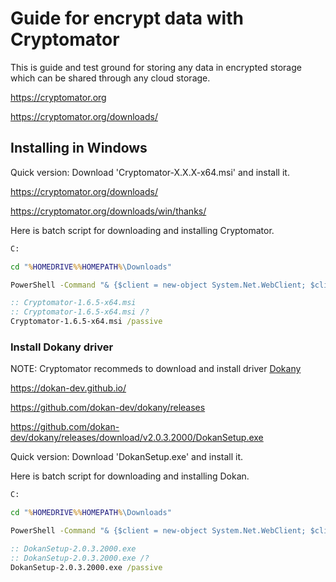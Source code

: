 # Guide for encrypt data with Cryptomator
This is guide and test ground for storing any data in encrypted storage which can be shared through any cloud storage.

  https://cryptomator.org

  https://cryptomator.org/downloads/


## Installing in Windows

Quick version:
Download 'Cryptomator-X.X.X-x64.msi' and install it.

  https://cryptomator.org/downloads/

  https://cryptomator.org/downloads/win/thanks/

Here is batch script for downloading and installing Cryptomator.

```bat
C:

cd "%HOMEDRIVE%%HOMEPATH%\Downloads"

PowerShell -Command "& {$client = new-object System.Net.WebClient; $client.DownloadFile('https://github.com/cryptomator/cryptomator/releases/download/1.6.5/Cryptomator-1.6.5-x64.msi','.\Cryptomator-1.6.5-x64.msi')}"

:: Cryptomator-1.6.5-x64.msi
:: Cryptomator-1.6.5-x64.msi /?
Cryptomator-1.6.5-x64.msi /passive
```


### Install Dokany driver
NOTE: Cryptomator recommeds to download and install driver [Dokany](https://github.com/dokan-dev/dokany/releases)

  https://dokan-dev.github.io/

  https://github.com/dokan-dev/dokany/releases

  https://github.com/dokan-dev/dokany/releases/download/v2.0.3.2000/DokanSetup.exe


Quick version:
Download 'DokanSetup.exe' and install it.

Here is batch script for downloading and installing Dokan.

```bat
C:

cd "%HOMEDRIVE%%HOMEPATH%\Downloads"

PowerShell -Command "& {$client = new-object System.Net.WebClient; $client.DownloadFile('https://github.com/dokan-dev/dokany/releases/download/v2.0.3.2000/DokanSetup.exe','.\DokanSetup-2.0.3.2000.exe')}"

:: DokanSetup-2.0.3.2000.exe
:: DokanSetup-2.0.3.2000.exe /?
DokanSetup-2.0.3.2000.exe /passive
```


